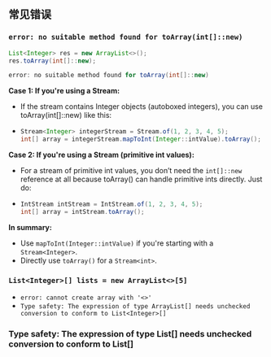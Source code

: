 
## 常见错误
### `error: no suitable method found for toArray(int[]::new)`
```java
List<Integer> res = new ArrayList<>();
res.toArray(int[]::new);

error: no suitable method found for toArray(int[]::new)
```
**Case 1: If you're using a Stream<Integer>:**
* If the stream contains Integer objects (autoboxed integers), you can use toArray(int[]::new) like this:
* ```java
  Stream<Integer> integerStream = Stream.of(1, 2, 3, 4, 5);
  int[] array = integerStream.mapToInt(Integer::intValue).toArray();
  ```

**Case 2: If you're using a Stream<int> (primitive int values):**
* For a stream of primitive int values, you don’t need the `int[]::new` reference at all because toArray() can handle primitive ints directly. Just do:
* ```java
  IntStream intStream = IntStream.of(1, 2, 3, 4, 5);
  int[] array = intStream.toArray();
  ```

**In summary:**
* Use `mapToInt(Integer::intValue)` if you're starting with a `Stream<Integer>`.
* Directly use `toArray()` for a `Stream<int>`.

### `List<Integer>[] lists = new ArrayList<>[5]`
* `error: cannot create array with '<>'`
* `Type safety: The expression of type ArrayList[] needs unchecked conversion to conform to List<Integer>[]`


### Type safety: The expression of type List[] needs unchecked conversion to conform to List<Integer>[]

